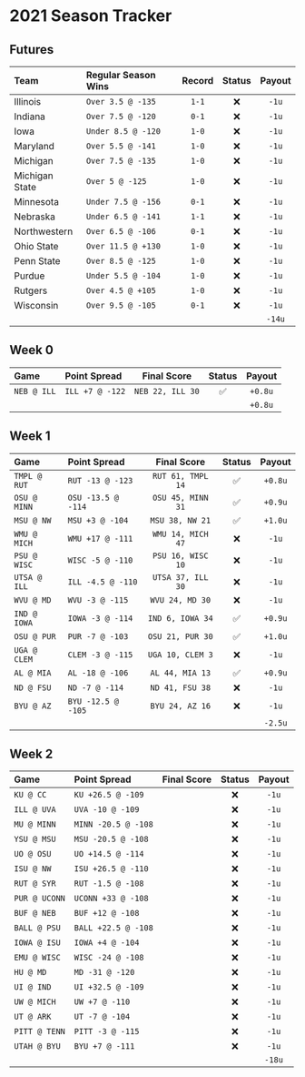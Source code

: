 # 2021 Season Tracker

## Futures

| Team | Regular Season Wins | Record | Status | Payout |
| :--- | :------------------ | :----: | :----: | :----: |
| Illinois       | `Over 3.5 @ -135`  | `1-1` | ❌ | `-1u` |
| Indiana        | `Over 7.5 @ -120`  | `0-1` | ❌ | `-1u` |
| Iowa           | `Under 8.5 @ -120` | `1-0` | ❌ | `-1u` |
| Maryland       | `Over 5.5 @ -141`  | `1-0` | ❌ | `-1u` |
| Michigan       | `Over 7.5 @ -135`  | `1-0` | ❌ | `-1u` |
| Michigan State | `Over 5 @ -125`    | `1-0` | ❌ | `-1u` |
| Minnesota      | `Under 7.5 @ -156` | `0-1` | ❌ | `-1u` |
| Nebraska       | `Under 6.5 @ -141` | `1-1` | ❌ | `-1u` |
| Northwestern   | `Over 6.5 @ -106`  | `0-1` | ❌ | `-1u` |
| Ohio State     | `Over 11.5 @ +130` | `1-0` | ❌ | `-1u` |
| Penn State     | `Over 8.5 @ -125`  | `1-0` | ❌ | `-1u` |
| Purdue         | `Under 5.5 @ -104` | `1-0` | ❌ | `-1u` |
| Rutgers        | `Over 4.5 @ +105`  | `1-0` | ❌ | `-1u` |
| Wisconsin      | `Over 9.5 @ -105`  | `0-1` | ❌ | `-1u` |
| | | | | `-14u` |

## Week 0

| Game | Point Spread | Final Score | Status | Payout |
| :--- | :----------- | :---------: | :----: | :----: |
| `NEB @ ILL` | `ILL +7 @ -122` | `NEB 22, ILL 30` | ✅ | `+0.8u` |
| | | | | `+0.8u` |

## Week 1

| Game | Point Spread | Final Score | Status | Payout |
| :--- | :----------- | :---------: | :----: | :----: |
| `TMPL @ RUT` | `RUT -13 @ -123`   | `RUT 61, TMPL 14` | ✅ | `+0.8u` |
| `OSU @ MINN` | `OSU -13.5 @ -114` | `OSU 45, MINN 31` | ✅ | `+0.9u` |
| `MSU @ NW`   | `MSU +3 @ -104`    | `MSU 38, NW 21`   | ✅ | `+1.0u` |
| `WMU @ MICH` | `WMU +17 @ -111`   | `WMU 14, MICH 47` | ❌ | `-1u`   |
| `PSU @ WISC` | `WISC -5 @ -110`   | `PSU 16, WISC 10` | ❌ | `-1u`   |
| `UTSA @ ILL` | `ILL -4.5 @ -110`  | `UTSA 37, ILL 30` | ❌ | `-1u`   |
| `WVU @ MD`   | `WVU -3 @ -115`    | `WVU 24, MD 30`   | ❌ | `-1u`   |
| `IND @ IOWA` | `IOWA -3 @ -114`   | `IND 6, IOWA 34`  | ✅ | `+0.9u` |
| `OSU @ PUR`  | `PUR -7 @ -103`    | `OSU 21, PUR 30`  | ✅ | `+1.0u` |
| `UGA @ CLEM` | `CLEM -3 @ -115`   | `UGA 10, CLEM 3`  | ❌ | `-1u`   |
| `AL @ MIA`   | `AL -18 @ -106`    | `AL 44, MIA 13`   | ✅ | `+0.9u` |
| `ND @ FSU`   | `ND -7 @ -114`     | `ND 41, FSU 38`   | ❌ | `-1u`   |
| `BYU @ AZ`   | `BYU -12.5 @ -105` | `BYU 24, AZ 16`   | ❌ | `-1u`   |
| | | | | `-2.5u` |

## Week 2

| Game | Point Spread | Final Score | Status | Payout |
| :--- | :----------- | :---------: | :----: | :----: |
| `KU @ CC`     | `KU +26.5 @ -109`   | | ❌ | `-1u` |
| `ILL @ UVA`   | `UVA -10 @ -109`    | | ❌ | `-1u` |
| `MU @ MINN`   | `MINN -20.5 @ -108` | | ❌ | `-1u` |
| `YSU @ MSU`   | `MSU -20.5 @ -108`  | | ❌ | `-1u` |
| `UO @ OSU`    | `UO +14.5 @ -114`   | | ❌ | `-1u` |
| `ISU @ NW`    | `ISU +26.5 @ -110`  | | ❌ | `-1u` |
| `RUT @ SYR`   | `RUT -1.5 @ -108`   | | ❌ | `-1u` |
| `PUR @ UCONN` | `UCONN +33 @ -108`  | | ❌ | `-1u` |
| `BUF @ NEB`   | `BUF +12 @ -108`    | | ❌ | `-1u` |
| `BALL @ PSU`  | `BALL +22.5 @ -108` | | ❌ | `-1u` |
| `IOWA @ ISU`  | `IOWA +4 @ -104`    | | ❌ | `-1u` |
| `EMU @ WISC`  | `WISC -24 @ -108`   | | ❌ | `-1u` |
| `HU @ MD`     | `MD -31 @ -120`     | | ❌ | `-1u` |
| `UI @ IND`    | `UI +32.5 @ -109`   | | ❌ | `-1u` |
| `UW @ MICH`   | `UW +7 @ -110`      | | ❌ | `-1u` |
| `UT @ ARK`    | `UT -7 @ -104`      | | ❌ | `-1u` |
| `PITT @ TENN` | `PITT -3 @ -115`    | | ❌ | `-1u` |
| `UTAH @ BYU`  | `BYU +7 @ -111`     | | ❌ | `-1u` |
| | | | | `-18u` |
